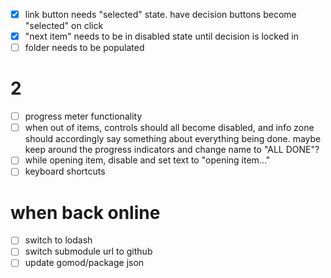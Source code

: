 - [x] link button needs "selected" state. have decision buttons become "selected" on click
- [x] "next item" needs to be in disabled state until decision is locked in
- [ ] folder needs to be populated

# 2
- [ ] progress meter functionality
- [ ] when out of items, controls should all become disabled, and info zone should accordingly say something about everything being done. maybe keep around the progress indicators and change name to "ALL DONE"?
- [ ] while opening item, disable and set text to "opening item..."
- [ ] keyboard shortcuts

# when back online
- [ ] switch to lodash
- [ ] switch submodule url to github
- [ ] update gomod/package json